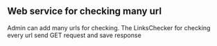 ## Web service for checking many url

Admin can add many urls for checking. The LinksChecker for checking every url send GET request and save response

